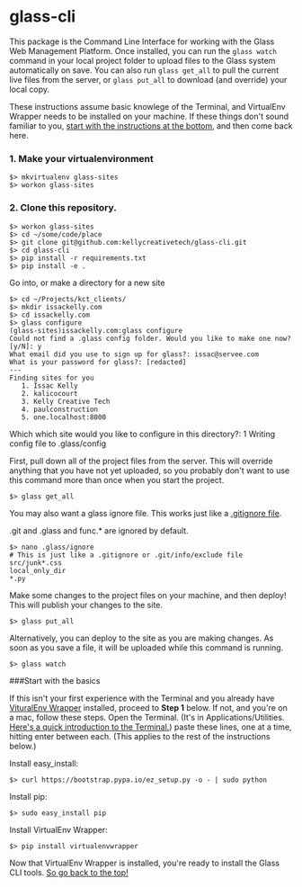 # glass-cli

This package is the Command Line Interface for working with the Glass Web Management Platform. Once installed, you can run the ```glass watch``` command in your local project folder to upload files to the Glass system automatically on save. You can also run ```glass get_all``` to pull the current live files from the server, or ```glass put_all``` to download (and override) your local copy.


These instructions assume basic knowlege of the Terminal, and VirtualEnv Wrapper needs to be installed on your machine. If these things don't sound familiar to you, [start with the instructions at the bottom](#start-with-the-basics), and then come back here.

### 1. Make your virtualenvironment

    $> mkvirtualenv glass-sites
    $> workon glass-sites


### 2. Clone this repository.

    $> workon glass-sites
    $> cd ~/some/code/place
    $> git clone git@github.com:kellycreativetech/glass-cli.git
    $> cd glass-cli
    $> pip install -r requirements.txt
    $> pip install -e .

Go into, or make a directory for a new site

    $> cd ~/Projects/kct_clients/
    $> mkdir issackelly.com
    $> cd issackelly.com
    $> glass configure
    (glass-sites)issackelly.com:glass configure
    Could not find a .glass config folder. Would you like to make one now? [y/N]: y
    What email did you use to sign up for glass?: issac@servee.com
    What is your password for glass?: [redacted]
    ---
    Finding sites for you
       1. Issac Kelly
       2. kalicocourt
       3. Kelly Creative Tech
       4. paulconstruction
       5. one.localhost:8000
   Which which site would you like to configure in this directory?: 1
   Writing config file to .glass/config


First, pull down all of the project files from the server. This will override anything that you have not yet uploaded, so you probably don't want to use this command more than once when you start the project.

    $> glass get_all

You may also want a glass ignore file. This works just like a [.gitignore file](https://help.github.com/articles/ignoring-files/).

.git and .glass and func.* are ignored by default.

    $> nano .glass/ignore
    # This is just like a .gitignore or .git/info/exclude file
    src/junk*.css
    local_only_dir
    *.py

Make some changes to the project files on your machine, and then deploy! This will publish your changes to the site.

    $> glass put_all

Alternatively, you can deploy to the site as you are making changes. As soon as you save a file, it will be uploaded while this command is running.

    $> glass watch




###Start with the basics

If this isn't your first experience with the Terminal and you already have [VituralEnv Wrapper](https://virtualenvwrapper.readthedocs.io/en/latest/install.html) installed, proceed to **Step 1** below. If not, and you're on a mac, follow these steps. Open the Terminal. (It's in Applications/Utilities. [Here's a quick introduction to the Terminal.](http://blog.teamtreehouse.com/introduction-to-the-mac-os-x-command-line)) paste these lines, one at a time, hitting enter between each. (This applies to the rest of the instructions below.)

Install easy_install:

    $> curl https://bootstrap.pypa.io/ez_setup.py -o - | sudo python

Install pip:

    $> sudo easy_install pip

Install VirtualEnv Wrapper:

    $> pip install virtualenvwrapper

Now that VirtualEnv Wrapper is installed, you're ready to install the Glass CLI tools. [So go back to the top!](#glass-cli)

